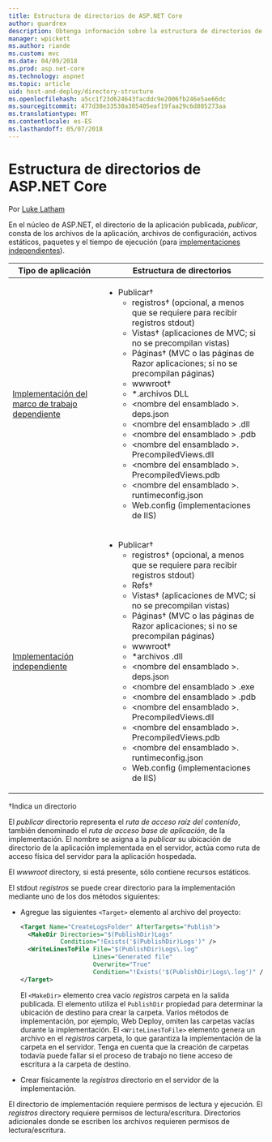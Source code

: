 ```yaml
---
title: Estructura de directorios de ASP.NET Core
author: guardrex
description: Obtenga información sobre la estructura de directorios de las aplicaciones ASP.NET Core publicadas.
manager: wpickett
ms.author: riande
ms.custom: mvc
ms.date: 04/09/2018
ms.prod: asp.net-core
ms.technology: aspnet
ms.topic: article
uid: host-and-deploy/directory-structure
ms.openlocfilehash: a5cc1f23d624643facddc9e2006fb246e5ae66dc
ms.sourcegitcommit: 477d38e33530a305405eaf19faa29c6d805273aa
ms.translationtype: MT
ms.contentlocale: es-ES
ms.lasthandoff: 05/07/2018
---
```

# <a name="aspnet-core-directory-structure"></a>Estructura de directorios de ASP.NET Core

Por [Luke Latham](https://github.com/guardrex)

En el núcleo de ASP.NET, el directorio de la aplicación publicada, *publicar*, consta de los archivos de la aplicación, archivos de configuración, activos estáticos, paquetes y el tiempo de ejecución (para [implementaciones independientes](/dotnet/core/deploying/#self-contained-deployments-scd)).


| Tipo de aplicación | Estructura de directorios |
| -------- | ------------------- |
| [Implementación del marco de trabajo dependiente](/dotnet/core/deploying/#framework-dependent-deployments-fdd) | <ul><li>Publicar&dagger;<ul><li>registros&dagger; (opcional, a menos que se requiere para recibir registros stdout)</li><li>Vistas&dagger; (aplicaciones de MVC; si no se precompilan vistas)</li><li>Páginas&dagger; (MVC o las páginas de Razor aplicaciones; si no se precompilan páginas)</li><li>wwwroot&dagger;</li><li>*\.archivos DLL</li><li>\<nombre del ensamblado >. deps.json</li><li>\<nombre del ensamblado > .dll</li><li>\<nombre del ensamblado > .pdb</li><li>\<nombre del ensamblado >. PrecompiledViews.dll</li><li>\<nombre del ensamblado >. PrecompiledViews.pdb</li><li>\<nombre del ensamblado >. runtimeconfig.json</li><li>Web.config (implementaciones de IIS)</li></ul></li></ul> |
| [Implementación independiente](/dotnet/core/deploying/#self-contained-deployments-scd) | <ul><li>Publicar&dagger;<ul><li>registros&dagger; (opcional, a menos que se requiere para recibir registros stdout)</li><li>Refs&dagger;</li><li>Vistas&dagger; (aplicaciones de MVC; si no se precompilan vistas)</li><li>Páginas&dagger; (MVC o las páginas de Razor aplicaciones; si no se precompilan páginas)</li><li>wwwroot&dagger;</li><li>\*archivos .dll</li><li>\<nombre del ensamblado >. deps.json</li><li>\<nombre del ensamblado > .exe</li><li>\<nombre del ensamblado > .pdb</li><li>\<nombre del ensamblado >. PrecompiledViews.dll</li><li>\<nombre del ensamblado >. PrecompiledViews.pdb</li><li>\<nombre del ensamblado >. runtimeconfig.json</li><li>Web.config (implementaciones de IIS)</li></ul></li></ul> |

&dagger;Indica un directorio

El *publicar* directorio representa el *ruta de acceso raíz del contenido*, también denominado el *ruta de acceso base de aplicación*, de la implementación. El nombre se asigna a la *publicar* su ubicación de directorio de la aplicación implementada en el servidor, actúa como ruta de acceso física del servidor para la aplicación hospedada.

El *wwwroot* directory, si está presente, sólo contiene recursos estáticos.

El stdout *registros* se puede crear directorio para la implementación mediante uno de los dos métodos siguientes:

* Agregue las siguientes `<Target>` elemento al archivo del proyecto:

   ```xml
   <Target Name="CreateLogsFolder" AfterTargets="Publish">
     <MakeDir Directories="$(PublishDir)Logs" 
              Condition="!Exists('$(PublishDir)Logs')" />
     <WriteLinesToFile File="$(PublishDir)Logs\.log" 
                       Lines="Generated file" 
                       Overwrite="True" 
                       Condition="!Exists('$(PublishDir)Logs\.log')" />
   </Target>
   ```

   El `<MakeDir>` elemento crea vacío *registros* carpeta en la salida publicada. El elemento utiliza el `PublishDir` propiedad para determinar la ubicación de destino para crear la carpeta. Varios métodos de implementación, por ejemplo, Web Deploy, omiten las carpetas vacías durante la implementación. El `<WriteLinesToFile>` elemento genera un archivo en el *registros* carpeta, lo que garantiza la implementación de la carpeta en el servidor. Tenga en cuenta que la creación de carpetas todavía puede fallar si el proceso de trabajo no tiene acceso de escritura a la carpeta de destino.

* Crear físicamente la *registros* directorio en el servidor de la implementación.

El directorio de implementación requiere permisos de lectura y ejecución. El *registros* directory requiere permisos de lectura/escritura. Directorios adicionales donde se escriben los archivos requieren permisos de lectura/escritura.
